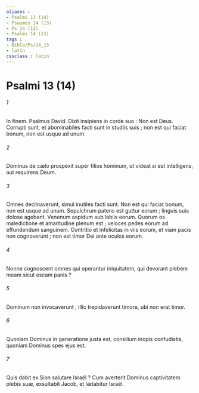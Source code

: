 ```yaml
---
aliases : 
- Psalmi 13 (14)
- Psaumes 14 (13)
- Ps 14 (13)
- Psalms 14 (13)
tags : 
- Bible/Ps/14_13
- latin
cssclass : latin
---
```


# Psalmi 13 (14)

###### 1
In finem. Psalmus David. Dixit insipiens in corde suo : Non est Deus. Corrupti sunt, et abominabiles facti sunt in studiis suis ; non est qui faciat bonum, non est usque ad unum.
###### 2
Dominus de cælo prospexit super filios hominum, ut videat si est intelligens, aut requirens Deum.
###### 3
Omnes declinaverunt, simul inutiles facti sunt. Non est qui faciat bonum, non est usque ad unum. Sepulchrum patens est guttur eorum ; linguis suis dolose agebant. Venenum aspidum sub labiis eorum. Quorum os maledictione et amaritudine plenum est ; veloces pedes eorum ad effundendum sanguinem. Contritio et infelicitas in viis eorum, et viam pacis non cognoverunt ; non est timor Dei ante oculos eorum.
###### 4
Nonne cognoscent omnes qui operantur iniquitatem, qui devorant plebem meam sicut escam panis ?
###### 5
Dominum non invocaverunt ; illic trepidaverunt timore, ubi non erat timor.
###### 6
Quoniam Dominus in generatione justa est, consilium inopis confudistis, quoniam Dominus spes ejus est.
###### 7
Quis dabit ex Sion salutare Israël ? Cum averterit Dominus captivitatem plebis suæ, exsultabit Jacob, et lætabitur Israël.

